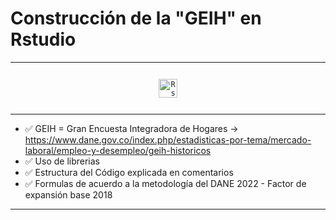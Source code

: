 <p align="center"> <h1> Construcción de la "GEIH" en Rstudio </h1> </p>

---

<p align="center">
  <code><img height="30" alt="Rstudio" HSPACE="12" VSPACE="12" src="https://raw.githubusercontent.com/TheHakoDrako/thehakodrako.github.io/main/images/Rst.png"></code>
</p>

---

- ✅ GEIH = Gran Encuesta Integradora de Hogares -> https://www.dane.gov.co/index.php/estadisticas-por-tema/mercado-laboral/empleo-y-desempleo/geih-historicos
- ✅ Uso de librerias
- ✅ Estructura del Código explicada en comentarios
- ✅ Formulas de acuerdo a la metodología del DANE 2022 - Factor de expansión base 2018

---
